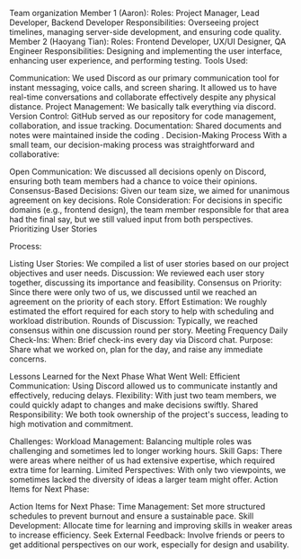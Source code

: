 Team organization
Member 1 (Aaron):
Roles: Project Manager, Lead Developer, Backend Developer
Responsibilities: Overseeing project timelines, managing server-side development, and ensuring code quality.
Member 2 (Haoyang Tian):
Roles: Frontend Developer, UX/UI Designer, QA Engineer
Responsibilities: Designing and implementing the user interface, enhancing user experience, and performing testing.
Tools Used:

Communication: We used Discord as our primary communication tool for instant messaging, voice calls, and screen sharing. It allowed us to have real-time conversations and collaborate effectively despite any physical distance.
Project Management: We basically talk everything via discord.
Version Control: GitHub served as our repository for code management, collaboration, and issue tracking.
Documentation: Shared documents and notes were maintained inside the coding .
Decision-Making Process
With a small team, our decision-making process was straightforward and collaborative:

Open Communication: We discussed all decisions openly on Discord, ensuring both team members had a chance to voice their opinions.
Consensus-Based Decisions: Given our team size, we aimed for unanimous agreement on key decisions.
Role Consideration: For decisions in specific domains (e.g., frontend design), the team member responsible for that area had the final say, but we still valued input from both perspectives.
Prioritizing User Stories

Process:

Listing User Stories: We compiled a list of user stories based on our project objectives and user needs.
Discussion: We reviewed each user story together, discussing its importance and feasibility.
Consensus on Priority: Since there were only two of us, we discussed until we reached an agreement on the priority of each story.
Effort Estimation: We roughly estimated the effort required for each story to help with scheduling and workload distribution.
Rounds of Discussion: Typically, we reached consensus within one discussion round per story.
Meeting Frequency
Daily Check-Ins:
When: Brief check-ins every day via Discord chat.
Purpose: Share what we worked on, plan for the day, and raise any immediate concerns.

Lessons Learned for the Next Phase
What Went Well:
Efficient Communication: Using Discord allowed us to communicate instantly and effectively, reducing delays.
Flexibility: With just two team members, we could quickly adapt to changes and make decisions swiftly.
Shared Responsibility: We both took ownership of the project's success, leading to high motivation and commitment.

Challenges:
Workload Management: Balancing multiple roles was challenging and sometimes led to longer working hours.
Skill Gaps: There were areas where neither of us had extensive expertise, which required extra time for learning.
Limited Perspectives: With only two viewpoints, we sometimes lacked the diversity of ideas a larger team might offer.
Action Items for Next Phase:

Action Items for Next Phase:
Time Management: Set more structured schedules to prevent burnout and ensure a sustainable pace.
Skill Development: Allocate time for learning and improving skills in weaker areas to increase efficiency.
Seek External Feedback: Involve friends or peers to get additional perspectives on our work, especially for design and usability.

